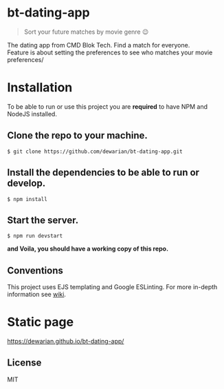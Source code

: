 # bt-dating-app
> Sort your future matches by movie genre 😉

The dating app from CMD Blok Tech. Find a match for everyone.  
Feature is about setting the preferences to see who matches your movie preferences/

# Installation

To be able to run or use this project you are **required** to have NPM and NodeJS installed.

## Clone the repo to your machine.
```
$ git clone https://github.com/dewarian/bt-dating-app.git
```
## Install the dependencies to be able to run or develop.
```
$ npm install
```
## Start the server.
```
$ npm run devstart
```

**and Voila, you should have a working copy of this repo.**

## Conventions

This project uses EJS templating and Google ESLinting.
For more in-depth information see [wiki](https://github.com/dewarian/bt-dating-app/wiki). 
# Static page
https://dewarian.github.io/bt-dating-app/

## License

MIT
